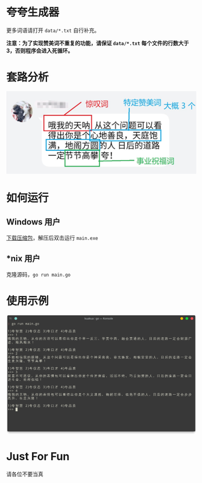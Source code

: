 # 夸夸生成器

更多词语请打开 `data/*.txt` 自行补充。

**注意：为了实现赞美词不重复的功能，请保证 `data/*.txt` 每个文件的行数大于 3，否则程序会进入死循环。**

# 套路分析

![](images/analyze.jpg)

# 如何运行

## Windows 用户

[下载压缩包](https://github.com/jerryshell/kuakua/releases)，解压后双击运行 `main.exe`

## *nix 用户

克隆源码，`go run main.go`

# 使用示例

![](images/demo.png)

# Just For Fun

请各位不要当真
